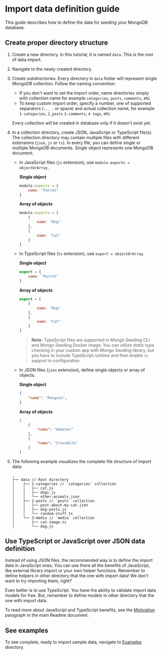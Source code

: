 # Import data definition guide

This guide describes how to define the data for seeding your MongoDB database.

## Create proper directory structure

1. Create a new directory. In this tutorial, it is named `data`. This is the root of data import.
1. Navigate to the newly created directory.
1. Create subdirectories. Every directory in `data` folder will represent single MongoDB collection. Follow the naming convention:
    - If you don't want to set the import order, name directories simply with collection name    for example `categories`, `posts`, `comments`, etc.
    - To keep custom import order, specify a number, one of supported separators (`-`, `_`    `.` or space) and actual collection name, for example `1-categories`, `2_posts`   `3.comments`, `4 tags`, etc.

    Every collection will be created in database only if it doesn't exist yet.
1. In a collection directory, create JSON, JavaScript or TypeScript file(s). The collection directory may contain multiple files with different extensions (`json`, `js` or `ts`). In every file, you can define single or multiple MongoDB documents. Single object represents one MongoDB document.

    - In JavaScript files (`js` extension), use `module.exports = objectOrArray`.

        **Single object**

        ```javascript
        module.exports = {
            name: "Parrot"
        }
        ```

        **Array of objects**

        ```javascript
        module.exports = [
            {
                name: "Dog"
            },
            {
                name: "Cat"
            }
        ]
        ```

    - In TypeScript files (`ts` extension), use `export = objectOrArray`.

        **Single object**

        ```javascript
        export = {
            name: "Parrot"
        }
        ```
        **Array of objects**

        ```javascript
        export = [
            {
                name: "Dog"
            },
            {
                name: "Cat"
            }
        ]
        ```
        
        > **Note:** TypeScript files are supported in Mongo Seeding CLI and Mongo Seeding Docker image. You can utilize static type checking in your custom app with Mongo Seeding library, but you have to include TypeScript runtime and then enable `ts` support in configuration.

    - In JSON files (`json` extension), define single objects or array of objects.

        **Single object**

        ```json
        {
            "name": "Penguin",
        }
        ```

        **Array of objects**

        ```json
        [
            {
                "name": "Hamster"
            },
            {
                "name": "Crocodile"
            }
        ]
        ```

1. The following example visualizes the complete file structure of import data:

    ```
    .
    ├── data // Root directory
    │    ├── 1-categories // `categories` collection
    │    │   ├── cat.js
    │    │   ├── dogs.js
    │    │   └── other-animals.json
    │    ├── 2-posts // `posts` collection
    │    │   ├── post-about-my-cat.json
    │    │   ├── dog-posts.js
    │    │   └── random-stuff.ts
    │    └── 3-media // `media` collection
    │        ├── cat-image.ts
    │        └── dog.js
    ```

## Use TypeScript or JavaScript over JSON data definition

Instead of using JSON files, the recommended way is to define the import data in JavaScript ones. You can use there all the benefits of JavaScript, like external library import or your own helper functions. Remember to define helpers in other directory that the one with import data! We don't want to try importing them, right?

Even better is to use TypeScript. You have the ability to validate import data models for free. But, remember to define models in other directory that the one with import data.

To read more about JavaScript and TypeScript benefits, see the [Motivation](../README.md#motivation) paragraph in the main Readme document.

## See examples

To see complete, ready to import sample data, navigate to [Examples](../examples) directory.